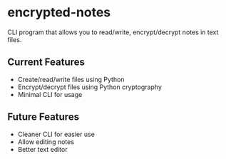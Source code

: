 # encrypted-notes
CLI program that allows you to read/write, encrypt/decrypt notes in text files.

## Current Features
- Create/read/write files using Python
- Encrypt/decrypt files using Python cryptography
- Minimal CLI for usage

## Future Features
- Cleaner CLI for easier use
- Allow editing notes
- Better text editor